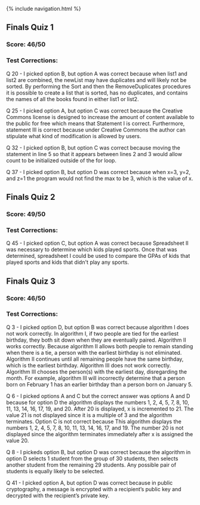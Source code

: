 {% include navigation.html %}

## Finals Quiz 1
### Score: 46/50

### Test Corrections:

Q 20 - I picked option B, but option A was correct because when list1 and list2 are combined, the newList may have duplicates and will likely not be sorted. By performing the Sort and then the RemoveDuplicates procedures it is possible to create a list that is sorted, has no duplicates, and contains the names of all the books found in either list1 or list2.

Q 25 - I picked option A, but option C was correct because the Creative Commons license is designed to increase the amount of content available to the public for free which means that Statement I is correct. Furthermore, statement III is correct because under Creative Commons the author can stipulate what kind of modification is allowed by users.

Q 32 - I picked option B, but option C was correct because moving the statement in line 5 so that it appears between lines 2 and 3 would allow count to be initialized outside of the for loop.

Q 37 - I picked option B, but option D was correct because when x=3, y=2, and z=1 the program would not find the max to be 3, which is the value of x.

## Finals Quiz 2
### Score: 49/50

### Test Corrections:

Q 45 - I picked option C, but option A was correct because Spreadsheet II was necessary to determine which kids played sports. Once that was determined, spreadsheet I could be used to compare the GPAs of kids that played sports and kids that didn't play any sports.


## Finals Quiz 3
### Score: 46/50

### Test Corrections:

Q 3 - I picked option D, but option B was correct because algorithm I does not work correctly. In algorithm I, if two people are tied for the earliest birthday, they both sit down when they are eventually paired. Algorithm II works correctly. Because algorithm II allows both people to remain standing when there is a tie, a person with the earliest birthday is not eliminated. Algorithm II continues until all remaining people have the same birthday, which is the earliest birthday. Algorithm III does not work correctly. Algorithm III chooses the person(s) with the earliest day, disregarding the month. For example, algorithm III will incorrectly determine that a person born on February 1 has an earlier birthday than a person born on January 5.

Q 6 - I picked options A and C but the correct answer was options A and D because for option D the algorithm displays the numbers 1, 2, 4, 5, 7, 8, 10, 11, 13, 14, 16, 17, 19, and 20. After 20 is displayed, x is incremented to 21. The value 21 is not displayed since it is a multiple of 3 and the algorithm terminates. Option C is not correct because This algorithm displays the numbers 1, 2, 4, 5, 7, 8, 10, 11, 13, 14, 16, 17, and 19. The number 20 is not displayed since the algorithm terminates immediately after x is assigned the value 20.

Q 8 - I pickeds option B, but option D was correct because the algorithm in option D selects 1 student from the group of 30 students, then selects another student from the remaining 29 students. Any possible pair of students is equally likely to be selected.

Q 41 - I picked option A, but option D was correct because in public cryptography, a message is encrypted with a recipient’s public key and decrypted with the recipient’s private key.
